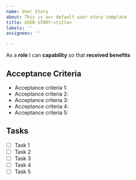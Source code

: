 ```yaml
---
name: User Story
about: This is our default user story template
title: USER STORY:<title>
labels: ''
assignees: ''

---
```


As a **role** I can **capability** so that **received benefits**

 ## Acceptance Criteria
* Acceptance criteria 1:
* Acceptance criteria 2:
* Acceptance criteria 3:
* Acceptance criteria 4:
* Acceptance criteria 5:

## Tasks
- [ ] Task 1
- [ ] Task 2
- [ ] Task 3
- [ ] Task 4
- [ ] Task 5
